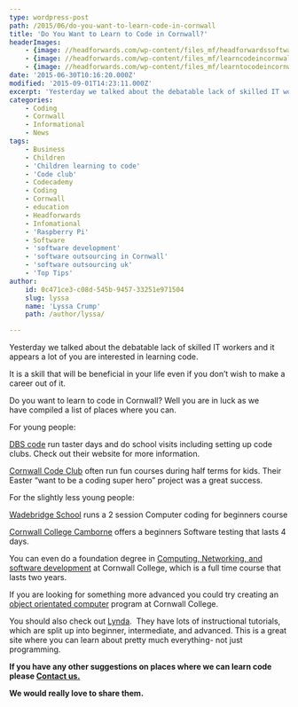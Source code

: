```yaml
---
type: wordpress-post
path: /2015/06/do-you-want-to-learn-code-in-cornwall
title: 'Do You Want to Learn to Code in Cornwall?'
headerImages:
    - {image: //headforwards.com/wp-content/files_mf/headforwardssoftwaresquad54.jpg, text: 'Learn Code in Cornwall'}
    - {image: //headforwards.com/wp-content/files_mf/learncodeincornwall.jpeg, text: ""}
    - {image: //headforwards.com/wp-content/files_mf/learntocodeincornwall.jpeg, text: ""}
date: '2015-06-30T10:16:20.000Z'
modified: '2015-09-01T14:23:11.000Z'
excerpt: 'Yesterday we talked about the debatable lack of skilled IT workers and it appears a lot of you are interested in learning code. It is a skill that will be beneficial in your life even if you don’t wish to make a career out of it. Do you want to learn to code in Cornwall? …'
categories:
    - Coding
    - Cornwall
    - Informational
    - News
tags:
    - Business
    - Children
    - 'Children learning to code'
    - 'Code club'
    - Codecademy
    - Coding
    - Cornwall
    - education
    - Headforwards
    - Infomational
    - 'Raspberry Pi'
    - Software
    - 'software development'
    - 'software outsourcing in Cornwall'
    - 'software outsourcing uk'
    - 'Top Tips'
author:
    id: 0c471ce3-c08d-545b-9457-33251e971504
    slug: lyssa
    name: 'Lyssa Crump'
    path: /author/lyssa/

---
```

Yesterday we talked about the debatable lack of skilled IT workers and it appears a lot of you are interested in learning code.

It is a skill that will be beneficial in your life even if you don’t wish to make a career out of it.

Do you want to learn to code in Cornwall? Well you are in luck as we have compiled a list of places where you can.

For young people:

[DBS code](http://dbscode.co.uk/little-geeks/) run taster days and do school visits including setting up code clubs. Check out their website for more information.

[Cornwall Code Club](http://codeclub.cornwall.ac.uk/easterschool/) often run fun courses during half terms for kids. Their Easter “want to be a coding super hero” project was a great success.

For the slightly less young people:

[Wadebridge School](https://adulteducation.cornwall.gov.uk/CourseFinder/(S(ecni4kputzgidbaseid14jij))/CourseDetails.aspx?CourseID=88392) runs a 2 session Computer coding for beginners course

[Cornwall College Camborne](http://www2.cornwall.ac.uk/business/index.php?page=_Our_Courses&subpage=_Detail&coursearea=IT&WBL=0&HEF=&keyword=&pagetitle=Software%20Testing&pagetype=3&coursetype=&studytype=&coursecode=215561&ucascode) offers a beginners Software testing that lasts 4 days.

You can even do a foundation degree in [Computing, Networking, and software development](https://www.cornwall.ac.uk/courses/fdsc-computing-networking-and-software-development) at Cornwall College, which is a full time course that lasts two years.

If you are looking for something more advanced you could try creating an [object orientated computer](http://www2.cornwall.ac.uk/business/index.php?page=_Our_Courses&subpage=_Detail&coursearea=&WBL=0&HEF=&keyword=ALL&pagetitle=Creating%20An%20Object%20Oriented%20Computer%20Program&pagetype=3&coursetype=&studytype=&coursecode=215737&ucascode) program at Cornwall College.

You should also check out [Lynda](http://www.lynda.com/Programming-Languages-training-tutorials/1467-0.html?utm_source=google&utm_medium=cpc&utm_campaign=l3-GB-Search-Dev-Programming&cid=l3-gb:en:ps:lp:prosc:s50:1467:all:google:mbm-learn_coding&utm_content=70989572086&utm_term=%2Blearn%20%2Bcoding&gclid=CjwKEAjw_MisBRCTuNPfoMqU4ngSJACrJv1VhypEsioXyvCgOipQmHvTvqndYFInDUv7YTqAr4dstxoCjg3w_wcB).  They have lots of instructional tutorials, which are split up into beginner, intermediate, and advanced. This is a great site where you can learn about pretty much everything- not just programming.

**If you have any other suggestions on places where we can learn code please [Contact us.](http://www.headforwards.com/contactus/)**

**We would really love to share them.**

